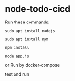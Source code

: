 # node-todo-cicd

Run these commands:


`sudo apt install nodejs`


`sudo apt install npm`


`npm install`

`node app.js`

or Run by docker-compose

test and run

